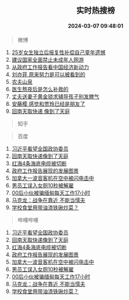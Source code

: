 <div align="center"><h2>实时热搜榜</h2><h4>2024-03-07 09:48:01</h4></div>

> 微博  

1. [25岁女生独立后报复性补偿自己童年遗憾](https://s.weibo.com/weibo?q=%2325%E5%B2%81%E5%A5%B3%E7%94%9F%E7%8B%AC%E7%AB%8B%E5%90%8E%E6%8A%A5%E5%A4%8D%E6%80%A7%E8%A1%A5%E5%81%BF%E8%87%AA%E5%B7%B1%E7%AB%A5%E5%B9%B4%E9%81%97%E6%86%BE%23&t=31&band_rank=1&Refer=top)<br />
2. [建议国家全面禁止未成年人网游](https://s.weibo.com/weibo?q=%23%E5%BB%BA%E8%AE%AE%E5%9B%BD%E5%AE%B6%E5%85%A8%E9%9D%A2%E7%A6%81%E6%AD%A2%E6%9C%AA%E6%88%90%E5%B9%B4%E4%BA%BA%E7%BD%91%E6%B8%B8%23&t=31&band_rank=2&Refer=top)<br />
3. [从政府工作报告看中国经济新动力](https://s.weibo.com/weibo?q=%23%E4%BB%8E%E6%94%BF%E5%BA%9C%E5%B7%A5%E4%BD%9C%E6%8A%A5%E5%91%8A%E7%9C%8B%E4%B8%AD%E5%9B%BD%E7%BB%8F%E6%B5%8E%E6%96%B0%E5%8A%A8%E5%8A%9B%23&t=31&band_rank=3&Refer=top)<br />
4. [刘亦菲 原来努力是可以被看到的](https://s.weibo.com/weibo?q=%E5%88%98%E4%BA%A6%E8%8F%B2%20%E5%8E%9F%E6%9D%A5%E5%8A%AA%E5%8A%9B%E6%98%AF%E5%8F%AF%E4%BB%A5%E8%A2%AB%E7%9C%8B%E5%88%B0%E7%9A%84&t=31&band_rank=4&Refer=top)<br />
5. [农夫山泉](https://s.weibo.com/weibo?q=%E5%86%9C%E5%A4%AB%E5%B1%B1%E6%B3%89&t=31&band_rank=5&Refer=top)<br />
6. [医生熬夜后是怎么补救的](https://s.weibo.com/weibo?q=%23%E5%8C%BB%E7%94%9F%E7%86%AC%E5%A4%9C%E5%90%8E%E6%98%AF%E6%80%8E%E4%B9%88%E8%A1%A5%E6%95%91%E7%9A%84%23&t=31&band_rank=6&Refer=top)<br />
7. [丈夫送妻子黄金锁求辅导孩子别发脾气](https://s.weibo.com/weibo?q=%23%E4%B8%88%E5%A4%AB%E9%80%81%E5%A6%BB%E5%AD%90%E9%BB%84%E9%87%91%E9%94%81%E6%B1%82%E8%BE%85%E5%AF%BC%E5%AD%A9%E5%AD%90%E5%88%AB%E5%8F%91%E8%84%BE%E6%B0%94%23&t=31&band_rank=7&Refer=top)<br />
8. [安藤樱 感觉和贾玲已经是朋友了](https://s.weibo.com/weibo?q=%E5%AE%89%E8%97%A4%E6%A8%B1%20%E6%84%9F%E8%A7%89%E5%92%8C%E8%B4%BE%E7%8E%B2%E5%B7%B2%E7%BB%8F%E6%98%AF%E6%9C%8B%E5%8F%8B%E4%BA%86&t=31&band_rank=8&Refer=top)<br />
9. [回南天取快递 像到了天庭](https://s.weibo.com/weibo?q=%E5%9B%9E%E5%8D%97%E5%A4%A9%E5%8F%96%E5%BF%AB%E9%80%92%20%E5%83%8F%E5%88%B0%E4%BA%86%E5%A4%A9%E5%BA%AD&t=31&band_rank=9&Refer=top)<br />

> 知乎  


> 百度  

1. [习近平看望全国政协委员](https://www.baidu.com/s?wd=%E4%B9%A0%E8%BF%91%E5%B9%B3%E7%9C%8B%E6%9C%9B%E5%85%A8%E5%9B%BD%E6%94%BF%E5%8D%8F%E5%A7%94%E5%91%98&sa=fyb_news&rsv_dl=fyb_news)<br />
2. [回南天取快递像到了天庭](https://www.baidu.com/s?wd=%E5%9B%9E%E5%8D%97%E5%A4%A9%E5%8F%96%E5%BF%AB%E9%80%92%E5%83%8F%E5%88%B0%E4%BA%86%E5%A4%A9%E5%BA%AD&sa=fyb_news&rsv_dl=fyb_news)<br />
3. [红海4条海底电缆被切断](https://www.baidu.com/s?wd=%E7%BA%A2%E6%B5%B74%E6%9D%A1%E6%B5%B7%E5%BA%95%E7%94%B5%E7%BC%86%E8%A2%AB%E5%88%87%E6%96%AD&sa=fyb_news&rsv_dl=fyb_news)<br />
4. [政府工作报告展现的发展图景](https://www.baidu.com/s?wd=%E6%94%BF%E5%BA%9C%E5%B7%A5%E4%BD%9C%E6%8A%A5%E5%91%8A%E5%B1%95%E7%8E%B0%E7%9A%84%E5%8F%91%E5%B1%95%E5%9B%BE%E6%99%AF&sa=fyb_news&rsv_dl=fyb_news)<br />
5. [加拿大一波音客机在空中被闪电击中](https://www.baidu.com/s?wd=%E5%8A%A0%E6%8B%BF%E5%A4%A7%E4%B8%80%E6%B3%A2%E9%9F%B3%E5%AE%A2%E6%9C%BA%E5%9C%A8%E7%A9%BA%E4%B8%AD%E8%A2%AB%E9%97%AA%E7%94%B5%E5%87%BB%E4%B8%AD&sa=fyb_news&rsv_dl=fyb_news)<br />
6. [男员工误入女厕10秒被解雇](https://www.baidu.com/s?wd=%E7%94%B7%E5%91%98%E5%B7%A5%E8%AF%AF%E5%85%A5%E5%A5%B3%E5%8E%9510%E7%A7%92%E8%A2%AB%E8%A7%A3%E9%9B%87&sa=fyb_news&rsv_dl=fyb_news)<br />
7. [00后小伙被骗缅甸每天工作17小时](https://www.baidu.com/s?wd=00%E5%90%8E%E5%B0%8F%E4%BC%99%E8%A2%AB%E9%AA%97%E7%BC%85%E7%94%B8%E6%AF%8F%E5%A4%A9%E5%B7%A5%E4%BD%9C17%E5%B0%8F%E6%97%B6&sa=fyb_news&rsv_dl=fyb_news)<br />
8. [马克龙：战争在靠近 不能当懦夫](https://www.baidu.com/s?wd=%E9%A9%AC%E5%85%8B%E9%BE%99%EF%BC%9A%E6%88%98%E4%BA%89%E5%9C%A8%E9%9D%A0%E8%BF%91+%E4%B8%8D%E8%83%BD%E5%BD%93%E6%87%A6%E5%A4%AB&sa=fyb_news&rsv_dl=fyb_news)<br />
9. [学校食堂用带油漆铁锹炒菜？](https://www.baidu.com/s?wd=%E5%AD%A6%E6%A0%A1%E9%A3%9F%E5%A0%82%E7%94%A8%E5%B8%A6%E6%B2%B9%E6%BC%86%E9%93%81%E9%94%B9%E7%82%92%E8%8F%9C%EF%BC%9F&sa=fyb_news&rsv_dl=fyb_news)<br />

> 哔哩哔哩  

1. [习近平看望全国政协委员](https://www.baidu.com/s?wd=%E4%B9%A0%E8%BF%91%E5%B9%B3%E7%9C%8B%E6%9C%9B%E5%85%A8%E5%9B%BD%E6%94%BF%E5%8D%8F%E5%A7%94%E5%91%98&sa=fyb_news&rsv_dl=fyb_news)<br />
2. [回南天取快递像到了天庭](https://www.baidu.com/s?wd=%E5%9B%9E%E5%8D%97%E5%A4%A9%E5%8F%96%E5%BF%AB%E9%80%92%E5%83%8F%E5%88%B0%E4%BA%86%E5%A4%A9%E5%BA%AD&sa=fyb_news&rsv_dl=fyb_news)<br />
3. [红海4条海底电缆被切断](https://www.baidu.com/s?wd=%E7%BA%A2%E6%B5%B74%E6%9D%A1%E6%B5%B7%E5%BA%95%E7%94%B5%E7%BC%86%E8%A2%AB%E5%88%87%E6%96%AD&sa=fyb_news&rsv_dl=fyb_news)<br />
4. [政府工作报告展现的发展图景](https://www.baidu.com/s?wd=%E6%94%BF%E5%BA%9C%E5%B7%A5%E4%BD%9C%E6%8A%A5%E5%91%8A%E5%B1%95%E7%8E%B0%E7%9A%84%E5%8F%91%E5%B1%95%E5%9B%BE%E6%99%AF&sa=fyb_news&rsv_dl=fyb_news)<br />
5. [加拿大一波音客机在空中被闪电击中](https://www.baidu.com/s?wd=%E5%8A%A0%E6%8B%BF%E5%A4%A7%E4%B8%80%E6%B3%A2%E9%9F%B3%E5%AE%A2%E6%9C%BA%E5%9C%A8%E7%A9%BA%E4%B8%AD%E8%A2%AB%E9%97%AA%E7%94%B5%E5%87%BB%E4%B8%AD&sa=fyb_news&rsv_dl=fyb_news)<br />
6. [男员工误入女厕10秒被解雇](https://www.baidu.com/s?wd=%E7%94%B7%E5%91%98%E5%B7%A5%E8%AF%AF%E5%85%A5%E5%A5%B3%E5%8E%9510%E7%A7%92%E8%A2%AB%E8%A7%A3%E9%9B%87&sa=fyb_news&rsv_dl=fyb_news)<br />
7. [00后小伙被骗缅甸每天工作17小时](https://www.baidu.com/s?wd=00%E5%90%8E%E5%B0%8F%E4%BC%99%E8%A2%AB%E9%AA%97%E7%BC%85%E7%94%B8%E6%AF%8F%E5%A4%A9%E5%B7%A5%E4%BD%9C17%E5%B0%8F%E6%97%B6&sa=fyb_news&rsv_dl=fyb_news)<br />
8. [马克龙：战争在靠近 不能当懦夫](https://www.baidu.com/s?wd=%E9%A9%AC%E5%85%8B%E9%BE%99%EF%BC%9A%E6%88%98%E4%BA%89%E5%9C%A8%E9%9D%A0%E8%BF%91+%E4%B8%8D%E8%83%BD%E5%BD%93%E6%87%A6%E5%A4%AB&sa=fyb_news&rsv_dl=fyb_news)<br />
9. [学校食堂用带油漆铁锹炒菜？](https://www.baidu.com/s?wd=%E5%AD%A6%E6%A0%A1%E9%A3%9F%E5%A0%82%E7%94%A8%E5%B8%A6%E6%B2%B9%E6%BC%86%E9%93%81%E9%94%B9%E7%82%92%E8%8F%9C%EF%BC%9F&sa=fyb_news&rsv_dl=fyb_news)<br />
